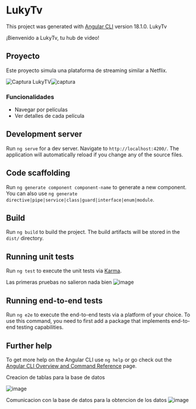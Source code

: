 # LukyTv

This project was generated with [Angular CLI](https://github.com/angular/angular-cli) version 18.1.0.
LukyTv

¡Bienvenido a LukyTv, tu hub de video!

## Proyecto

Este proyecto simula una plataforma de streaming similar a Netflix.

![Captura LukyTV](assets/images/Captura.jpg)![captura](https://github.com/user-attachments/assets/6cc2d89e-5130-4dc0-9a1d-936313fdb8f0)






### Funcionalidades

- Navegar por películas
- Ver detalles de cada película

## Development server

Run `ng serve` for a dev server. Navigate to `http://localhost:4200/`. The application will automatically reload if you change any of the source files.

## Code scaffolding

Run `ng generate component component-name` to generate a new component. You can also use `ng generate directive|pipe|service|class|guard|interface|enum|module`.

## Build

Run `ng build` to build the project. The build artifacts will be stored in the `dist/` directory.

## Running unit tests

Run `ng test` to execute the unit tests via [Karma](https://karma-runner.github.io).

Las primeras pruebas no salieron nada bien 
![image](https://github.com/user-attachments/assets/994b3fd9-2d72-4883-8e55-8697651e17dd)

## Running end-to-end tests

Run `ng e2e` to execute the end-to-end tests via a platform of your choice. To use this command, you need to first add a package that implements end-to-end testing capabilities.

## Further help

To get more help on the Angular CLI use `ng help` or go check out the [Angular CLI Overview and Command Reference](https://angular.dev/tools/cli) page.

Creacion de tablas para la base de datos

![image](https://github.com/user-attachments/assets/68a38c5e-ee90-4cc3-933c-6dba9589955a)


Comunicacion con la base de datos para la obtencion de los datos
![image](https://github.com/user-attachments/assets/46ac0027-a08a-482b-b301-1e6a1817771b)


